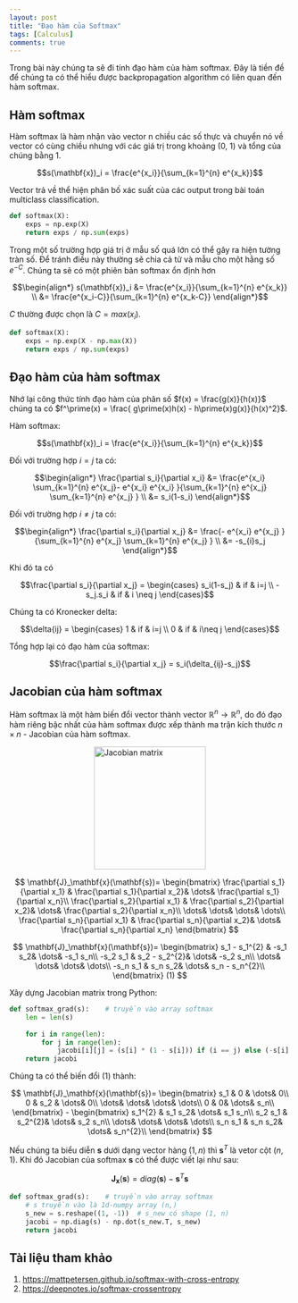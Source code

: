 ```yaml
---
layout: post
title: "Đạo hàm của Softmax"
tags: [Calculus]
comments: true
---
```


Trong bài này chúng ta sẽ đi tính đạo hàm của hàm softmax. Đây là tiền đề để chúng ta có thể hiểu được backpropagation algorithm có liên quan đến hàm softmax.

## Hàm softmax

Hàm softmax là hàm nhận vào vector n chiều các số thực và chuyển nó về vector có cùng chiều nhưng với các giá trị trong khoảng (0, 1) và tổng của chúng bằng 1. 

$$s(\mathbf{x})_i = \frac{e^{x_i}}{\sum_{k=1}^{n} e^{x_k}}$$

Vector trả về thể hiện phân bố xác suất của các output trong bài toán multiclass classification.

```python
def softmax(X):
    exps = np.exp(X)
    return exps / np.sum(exps)
```

Trong một số trường hợp giá trị ở mẫu số quá lớn có thể gây ra hiện tường tràn số. Để tránh điều này thường sẽ chia cả tử và mẫu cho một hằng số $e^{-C}$. Chúng ta sẽ có một phiên bản softmax ổn định hơn

$$\begin{align*}
 s(\mathbf{x})_i &= \frac{e^{x_i}}{\sum_{k=1}^{n} e^{x_k}} \\ 
 &= \frac{e^{x_i-C}}{\sum_{k=1}^{n} e^{x_k-C}}
\end{align*}$$

$C$ thường được chọn là $C = max(x_i)$.

```python
def softmax(X):
    exps = np.exp(X - np.max(X))
    return exps / np.sum(exps)
```

## Đạo hàm của hàm softmax

Nhớ lại công thức tính đạo hàm của phân số $f(x) = \frac{g(x)}{h(x)}$ chúng ta có $f^\prime(x) = \frac{ g\prime(x)h(x) - h\prime(x)g(x)}{h(x)^2}$.

Hàm softmax:

$$s(\mathbf{x})_i = \frac{e^{x_i}}{\sum_{k=1}^{n} e^{x_k}}$$

Đối với trường hợp $i=j$ ta có:

$$\begin{align*}
  \frac{\partial s_i}{\partial x_i} &= \frac{e^{x_i} \sum_{k=1}^{n} e^{x_j}- e^{x_i} e^{x_i} }{\sum_{k=1}^{n} e^{x_j} \sum_{k=1}^{n} e^{x_j} } \\ 
 &= s_i(1-s_i)
\end{align*}$$

Đối với trường hợp $i \neq j$ ta có:

$$\begin{align*}
  \frac{\partial s_i}{\partial x_j} &= \frac{- e^{x_i} e^{x_j} }{\sum_{k=1}^{n} e^{x_j} \sum_{k=1}^{n} e^{x_j} } \\ 
 &= -s_{i}s_j
\end{align*}$$

Khi đó ta có

$$\frac{\partial s_i}{\partial x_j} = 
\begin{cases}
s_i(1-s_j) &  if & i=j \\
-s_j.s_i & if & i \neq j
\end{cases}$$

Chúng ta có Kronecker delta: 

$$\delta{ij} = \begin{cases} 
1 & if & i=j \\ 
0 & if & i\neq j 
\end{cases}$$

Tổng hợp lại có đạo hàm của softmax:

$$\frac{\partial s_i}{\partial x_j} =  s_i(\delta_{ij}-s_j)$$

## Jacobian của hàm softmax

Hàm softmax là một hàm biến đổi vector thành vector $\mathbb{R}^n \rightarrow \mathbb{R}^n$, do đó đạo hàm riêng bậc nhất của hàm softmax được xếp thành ma trận kích thước $n \times n$ - Jacobian của hàm softmax.

<img src="https://mattpetersen.github.io/images/softmax-cross-entropy/jacobian-softmax.png" alt="Jacobian matrix" width="200" height="220" style="display:block; margin-left:auto; margin-right:auto">

$$ \mathbf{J}_\mathbf{x}(\mathbf{s})=
\begin{bmatrix}
\frac{\partial s_1}{\partial x_1} &  \frac{\partial s_1}{\partial x_2}&  \dots& \frac{\partial s_1}{\partial x_n}\\ 
 \frac{\partial s_2}{\partial x_1} &  \frac{\partial s_2}{\partial x_2}&  \dots& \frac{\partial s_2}{\partial x_n}\\ 
 \dots&  \dots&  \dots& \dots\\ 
 \frac{\partial s_n}{\partial x_1} &  \frac{\partial s_n}{\partial x_2}&  \dots& \frac{\partial s_n}{\partial x_n}
\end{bmatrix}
$$

$$ \mathbf{J}_\mathbf{x}(\mathbf{s})=
\begin{bmatrix}
s_1 - s_1^{2} &  -s_1 s_2&  \dots& -s_1 s_n\\ 
 -s_2 s_1 &  s_2 - s_2^{2}&  \dots& -s_2 s_n\\ 
 \dots&  \dots&  \dots& \dots\\ 
  -s_n s_1 &  s_n s_2&  \dots& s_n - s_n^{2}\\
\end{bmatrix}    (1)
$$

Xây dựng Jacobian matrix trong Python:

```python
def softmax_grad(s):    # truyền vào array softmax
    len = len(s)
  
    for i in range(len):
        for j in range(len):
            jacobi[i][j] = (s[i] * (1 - s[i])) if (i == j) else (-s[i] * s[j])
    return jacobi
```
Chúng ta có thể biến đổi (1) thành:

$$
\mathbf{J}_\mathbf{x}(\mathbf{s})=
\begin{bmatrix}
s_1 &  0 &  \dots& 0\\ 
 0 &  s_2 &  \dots& 0\\ 
 \dots&  \dots&  \dots& \dots\\ 
 0 &  0&  \dots& s_n\\
\end{bmatrix} -
\begin{bmatrix}
s_1^{2} &  s_1 s_2&  \dots& s_1 s_n\\ 
s_2 s_1 &  s_2^{2}&  \dots& s_2 s_n\\ 
 \dots&  \dots&  \dots& \dots\\ 
s_n s_1 &  s_n s_2&  \dots& s_n^{2}\\
\end{bmatrix} 
$$

Nếu chúng ta biểu diễn $\mathbf{s}$ dưới dạng vector hàng $(1, n)$ thì $\mathbf{s}^\mathit{T}$ là vetor cột $(n, 1)$. Khi đó Jacobian của softmax $\mathbf{s}$ có thể được viết lại như sau:

$$\mathbf{J}_\mathbf{x}(\mathbf{s}) = diag(\mathbf{s}) - \mathbf{s}^\mathit{T}\mathbf{s}$$

```python
def softmax_grad(s):    # truyền vào array softmax
    # s truyền vào là 1d-numpy array (n,)
    s_new = s.reshape((1, -1))  # s_new có shape (1, n)
    jacobi = np.diag(s) - np.dot(s_new.T, s_new)
    return jacobi
```

## Tài liệu tham khảo 
1. https://mattpetersen.github.io/softmax-with-cross-entropy
2. https://deepnotes.io/softmax-crossentropy